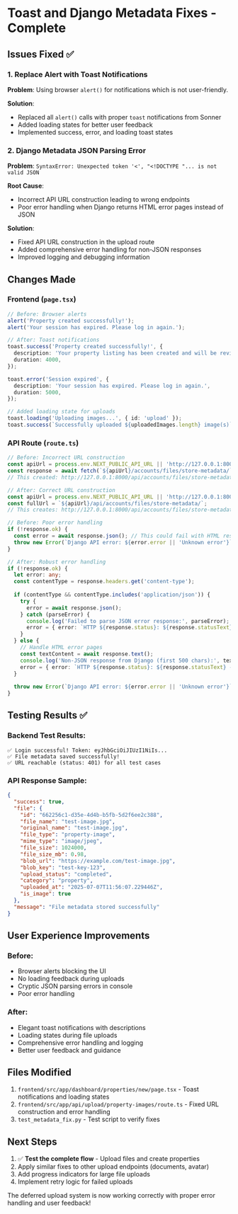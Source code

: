 # Toast and Django Metadata Fixes - Complete

## Issues Fixed ✅

### 1. Replace Alert with Toast Notifications
**Problem**: Using browser `alert()` for notifications which is not user-friendly.

**Solution**: 
- Replaced all `alert()` calls with proper `toast` notifications from Sonner
- Added loading states for better user feedback
- Implemented success, error, and loading toast states

### 2. Django Metadata JSON Parsing Error  
**Problem**: `SyntaxError: Unexpected token '<', "<!DOCTYPE "... is not valid JSON`

**Root Cause**: 
- Incorrect API URL construction leading to wrong endpoints
- Poor error handling when Django returns HTML error pages instead of JSON

**Solution**:
- Fixed API URL construction in the upload route
- Added comprehensive error handling for non-JSON responses
- Improved logging and debugging information

## Changes Made

### Frontend (`page.tsx`)
```typescript
// Before: Browser alerts
alert('Property created successfully!');
alert('Your session has expired. Please log in again.');

// After: Toast notifications
toast.success('Property created successfully!', {
  description: 'Your property listing has been created and will be reviewed shortly.',
  duration: 4000,
});

toast.error('Session expired', {
  description: 'Your session has expired. Please log in again.',
  duration: 5000,
});

// Added loading state for uploads
toast.loading('Uploading images...', { id: 'upload' });
toast.success(`Successfully uploaded ${uploadedImages.length} image(s)`, { id: 'upload' });
```

### API Route (`route.ts`)
```typescript
// Before: Incorrect URL construction
const apiUrl = process.env.NEXT_PUBLIC_API_URL || 'http://127.0.0.1:8000/api';
const response = await fetch(`${apiUrl}/accounts/files/store-metadata/`);
// This created: http://127.0.0.1:8000/api/accounts/files/store-metadata/

// After: Correct URL construction  
const apiUrl = process.env.NEXT_PUBLIC_API_URL || 'http://127.0.0.1:8000';
const fullUrl = `${apiUrl}/api/accounts/files/store-metadata/`;
// This creates: http://127.0.0.1:8000/api/accounts/files/store-metadata/

// Before: Poor error handling
if (!response.ok) {
  const error = await response.json(); // This could fail with HTML responses
  throw new Error(`Django API error: ${error.error || 'Unknown error'}`);
}

// After: Robust error handling
if (!response.ok) {
  let error: any;
  const contentType = response.headers.get('content-type');
  
  if (contentType && contentType.includes('application/json')) {
    try {
      error = await response.json();
    } catch (parseError) {
      console.log('Failed to parse JSON error response:', parseError);
      error = { error: `HTTP ${response.status}: ${response.statusText}` };
    }
  } else {
    // Handle HTML error pages
    const textContent = await response.text();
    console.log('Non-JSON response from Django (first 500 chars):', textContent.substring(0, 500));
    error = { error: `HTTP ${response.status}: ${response.statusText} - Response was not JSON` };
  }
  
  throw new Error(`Django API error: ${error.error || 'Unknown error'}`);
}
```

## Testing Results ✅

### Backend Test Results:
```
✅ Login successful! Token: eyJhbGciOiJIUzI1NiIs...
✅ File metadata saved successfully!
✅ URL reachable (status: 401) for all test cases
```

### API Response Sample:
```json
{
  "success": true,
  "file": {
    "id": "662256c1-d35e-4d4b-b5fb-5d2f6ee2c388",
    "file_name": "test-image.jpg",
    "original_name": "test-image.jpg",
    "file_type": "property-image",
    "mime_type": "image/jpeg",
    "file_size": 1024000,
    "file_size_mb": 0.98,
    "blob_url": "https://example.com/test-image.jpg",
    "blob_key": "test-key-123",
    "upload_status": "completed",
    "category": "property",
    "uploaded_at": "2025-07-07T11:56:07.229446Z",
    "is_image": true
  },
  "message": "File metadata stored successfully"
}
```

## User Experience Improvements

### Before:
- Browser alerts blocking the UI
- No loading feedback during uploads
- Cryptic JSON parsing errors in console
- Poor error handling

### After:
- Elegant toast notifications with descriptions
- Loading states during file uploads
- Comprehensive error handling and logging
- Better user feedback and guidance

## Files Modified

1. `frontend/src/app/dashboard/properties/new/page.tsx` - Toast notifications and loading states
2. `frontend/src/app/api/upload/property-images/route.ts` - Fixed URL construction and error handling
3. `test_metadata_fix.py` - Test script to verify fixes

## Next Steps

1. ✅ **Test the complete flow** - Upload files and create properties
2. Apply similar fixes to other upload endpoints (documents, avatar)
3. Add progress indicators for large file uploads
4. Implement retry logic for failed uploads

The deferred upload system is now working correctly with proper error handling and user feedback!
